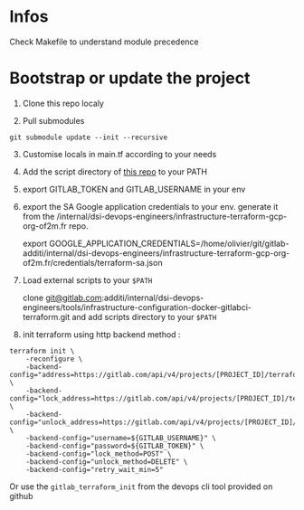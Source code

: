 # Infos

Check Makefile to understand module precedence

# Bootstrap or update the project

1. Clone this repo localy

2. Pull submodules

```shell
git submodule update --init --recursive
```

3. Customise locals in main.tf according to your needs

4. Add the script directory of [this repo](git@gitlab.com:additi/internal/dsi-devops-engineers/infrastructure-configuration-docker-gitlabci-terraform.git) to your PATH

5. export GITLAB_TOKEN and GITLAB_USERNAME in your env

6. export the SA Google application credentials to your env. generate  it from the /internal/dsi-devops-engineers/infrastructure-terraform-gcp-org-of2m.fr repo.

    export GOOGLE_APPLICATION_CREDENTIALS=/home/olivier/git/gitlab-additi/internal/dsi-devops-engineers/infrastructure-terraform-gcp-org-of2m.fr/credentials/terraform-sa.json

7. Load external scripts to your `$PATH`

    clone git@gitlab.com:additi/internal/dsi-devops-engineers/tools/infrastructure-configuration-docker-gitlabci-terraform.git
and add scripts directory to your `$PATH`

8. init terraform using http backend method :

```
terraform init \
    -reconfigure \
    -backend-config="address=https://gitlab.com/api/v4/projects/[PROJECT_ID]/terraform/state/tfstate" \
    -backend-config="lock_address=https://gitlab.com/api/v4/projects/[PROJECT_ID]/terraform/state/tfstate/lock" \
    -backend-config="unlock_address=https://gitlab.com/api/v4/projects/[PROJECT_ID]/terraform/state/tfstate/lock" \
    -backend-config="username=${GITLAB_USERNAME}" \
    -backend-config="password=${GITLAB_TOKEN}" \
    -backend-config="lock_method=POST" \
    -backend-config="unlock_method=DELETE" \
    -backend-config="retry_wait_min=5"
```

Or use the `gitlab_terraform_init` from the devops cli tool provided on github
